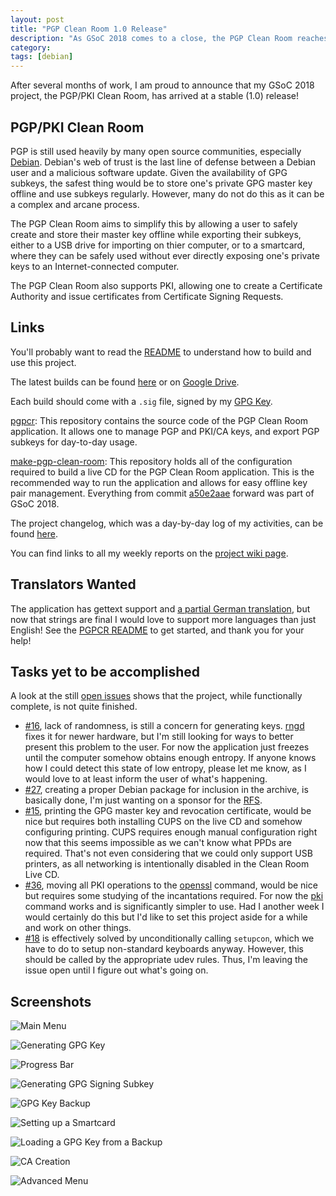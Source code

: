 ```yaml
---
layout: post
title: "PGP Clean Room 1.0 Release"
description: "As GSoC 2018 comes to a close, the PGP Clean Room reaches a stable release."
category: 
tags: [debian]
---
```


After several months of work, I am proud to announce that my GSoC 2018 project,
the PGP/PKI Clean Room, has arrived at a stable (1.0) release!

PGP/PKI Clean Room
------------------
PGP is still used heavily by many open source communities, especially
[Debian](https://debian.org). Debian's web of trust is the last line of
defense between a Debian user and a malicious software update.
Given the availability of GPG subkeys, the safest thing would be to store one's
private GPG master key offline and use subkeys regularly. However, many do not
do this as it can be a complex and arcane process.

The PGP Clean Room aims to simplify this by allowing a user to safely create
and store their master key offline while exporting their subkeys, either to
a USB drive for importing on thier computer, or to a smartcard, where they can
be safely used without ever directly exposing one's private keys to an
Internet-connected computer.

The PGP Clean Room also supports PKI, allowing one to create a Certificate
Authority and issue certificates from Certificate Signing Requests.

Links
-----

You'll probably want to read the [README](https://salsa.debian.org/tookmund-guest/make-pgp-clean-room/blob/master/README.md)
to understand how to build and use this project.

The latest builds can be found [here](http://pgpcr.tookmund.com/) or on [Google Drive](https://drive.google.com/open?id=12C4LbiZ8HuZFfPdZzRm561Wyg7TJiEvj).

Each build should come with a `.sig` file, signed by my
[GPG Key](/assets/3F90059E1AFDDD53.asc).

[pgpcr](https://salsa.debian.org/tookmund-guest/pgpcr): This repository
contains the source code of the PGP Clean Room application.
It allows one to manage PGP and PKI/CA keys, and export PGP subkeys for
day-to-day usage.

[make-pgp-clean-room](https://salsa.debian.org/tookmund-guest/make-pgp-clean-room):
This repository holds all of the configuration required to build a live CD
for the PGP Clean Room application. This is the recommended way to run the
application and allows for easy offline key pair management.
Everything from commit [a50e2aae](https://salsa.debian.org/tookmund-guest/make-pgp-clean-room/commit/a50e2aae93b855dcacabffa8320369941e1855a5)
forward was part of GSoC 2018.

The project changelog, which was a day-by-day log of my activities, can be
found [here](https://salsa.debian.org/tookmund-guest/pgpcr/blob/master/CHANGELOG.md).

You can find links to all my weekly reports on the
[project wiki page](https://wiki.debian.org/JacobAdams/PGPCleanRoomLiveCD).

Translators Wanted
------------------

The application has gettext support and [a partial German translation](https://salsa.debian.org/tookmund-guest/pgpcr/merge_requests/1),
but now that strings are final I would love to support more languages than
just English! See the [PGPCR README](https://salsa.debian.org/tookmund-guest/pgpcr/blob/master/README.md)
to get started, and thank you for your help!

Tasks yet to be accomplished
----------------------------
A look at the still [open issues](https://salsa.debian.org/tookmund-guest/pgpcr/issues)
shows that the project, while functionally complete, is not quite finished.

- [#16](https://salsa.debian.org/tookmund-guest/pgpcr/issues/16), lack of
randomness, is still a concern for generating keys.
[rngd](https://packages.debian.org/stretch/rng-tools5) fixes it for newer
hardware, but I'm still looking for ways to better present this problem to
the user. For now the application just freezes until the computer somehow
obtains enough entropy. If anyone knows how I could detect this state of low
entropy, please let me know, as I would love to at least inform the user of
what's happening.
- [#27](https://salsa.debian.org/tookmund-guest/pgpcr/issues/27), creating
a proper Debian package for inclusion in the archive, is basically done,
I'm just wanting on a sponsor for the [RFS]().
- [#15](https://salsa.debian.org/tookmund-guest/pgpcr/issues/15), printing
the GPG master key and revocation certificate, would be nice but requires
both installing CUPS on the live CD and somehow configuring printing.
CUPS requires enough manual configuration right now that this seems
impossible as we can't know what PPDs are required. That's not even
considering that we could only support USB printers, as all networking is
intentionally disabled in the Clean Room Live CD.
- [#36](https://salsa.debian.org/tookmund-guest/pgpcr/issues/36), moving all
PKI operations to the [openssl](https://manpages.debian.org/stretch/openssl/openssl.1ssl.en.html)
command, would be nice but requires some studying of the incantations required.
For now the [pki](https://manpages.debian.org/stretch/strongswan-pki/pki.1.en.html)
command works and is significantly simpler to use. Had I another week I would
certainly do this but I'd like to set this project aside for a while and work
on other things.
- [#18](https://salsa.debian.org/tookmund-guest/pgpcr/issues/18) is
effectively solved by unconditionally calling `setupcon`, which we have to do
to setup non-standard keyboards anyway. However, this should be called by the
appropriate udev rules. Thus, I'm leaving the issue open until I figure out
what's going on.

Screenshots
-----------
![Main Menu](/assets/pgpcr/1.0-mainmenu.png)

![Generating GPG Key](/assets/pgpcr/1.0-gpggen.png)

![Progress Bar](/assets/pgpcr/1.0-progress.png)

![Generating GPG Signing Subkey](/assets/pgpcr/1.0-subkey.png)

![GPG Key Backup](/assets/pgpcr/1.0-backup.png)

![Setting up a Smartcard](/assets/pgpcr/1.0-smartcard.png)

![Loading a GPG Key from a Backup](/assets/pgpcr/1.0-loadkey.png)

![CA Creation](/assets/pgpcr/1.0-CA.png)

![Advanced Menu](/assets/pgpcr/1.0-adv.png)
